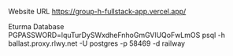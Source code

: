 
Website URL
https://group-h-fullstack-app.vercel.app/


Eturma Database
PGPASSWORD=lquTurDySWxdheFnhoGmGVlUQoFwLmOS psql -h ballast.proxy.rlwy.net -U postgres -p 58469 -d railway
